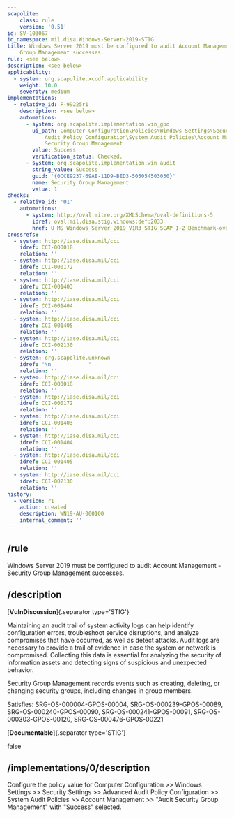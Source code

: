 ```yaml
---
scapolite:
    class: rule
    version: '0.51'
id: SV-103067
id_namespace: mil.disa.Windows-Server-2019-STIG
title: Windows Server 2019 must be configured to audit Account Management - Security
    Group Management successes.
rule: <see below>
description: <see below>
applicability:
  - system: org.scapolite.xccdf.applicability
    weight: 10.0
    severity: medium
implementations:
  - relative_id: F-99225r1
    description: <see below>
    automations:
      - system: org.scapolite.implementation.win_gpo
        ui_path: Computer Configuration\Policies\Windows Settings\Security Settings\Advanced
            Audit Policy Configuration\System Audit Policies\Account Management\Audit
            Security Group Management
        value: Success
        verification_status: Checked.
      - system: org.scapolite.implementation.win_audit
        string_value: Success
        guid: '{0CCE9237-69AE-11D9-BED3-505054503030}'
        name: Security Group Management
        value: 1
checks:
  - relative_id: '01'
    automations:
      - system: http://oval.mitre.org/XMLSchema/oval-definitions-5
        idref: oval:mil.disa.stig.windows:def:2033
        href: U_MS_Windows_Server_2019_V1R3_STIG_SCAP_1-2_Benchmark-oval.xml
crossrefs:
  - system: http://iase.disa.mil/cci
    idref: CCI-000018
    relation: ''
  - system: http://iase.disa.mil/cci
    idref: CCI-000172
    relation: ''
  - system: http://iase.disa.mil/cci
    idref: CCI-001403
    relation: ''
  - system: http://iase.disa.mil/cci
    idref: CCI-001404
    relation: ''
  - system: http://iase.disa.mil/cci
    idref: CCI-001405
    relation: ''
  - system: http://iase.disa.mil/cci
    idref: CCI-002130
    relation: ''
  - system: org.scapolite.unknown
    idref: "\n            "
    relation: ''
  - system: http://iase.disa.mil/cci
    idref: CCI-000018
    relation: ''
  - system: http://iase.disa.mil/cci
    idref: CCI-000172
    relation: ''
  - system: http://iase.disa.mil/cci
    idref: CCI-001403
    relation: ''
  - system: http://iase.disa.mil/cci
    idref: CCI-001404
    relation: ''
  - system: http://iase.disa.mil/cci
    idref: CCI-001405
    relation: ''
  - system: http://iase.disa.mil/cci
    idref: CCI-002130
    relation: ''
history:
  - version: r1
    action: created
    description: WN19-AU-000100
    internal_comment: ''
---
```



## /rule

Windows Server 2019 must be configured to audit Account Management - Security Group Management successes.

## /description

[**VulnDiscussion**]{.separator type='STIG'}

Maintaining an audit trail of system activity logs can help identify configuration errors, troubleshoot service disruptions, and analyze compromises that have occurred, as well as detect attacks. Audit logs are necessary to provide a trail of evidence in case the system or network is compromised. Collecting this data is essential for analyzing the security of information assets and detecting signs of suspicious and unexpected behavior.

Security Group Management records events such as creating, deleting, or changing security groups, including changes in group members.

Satisfies: SRG-OS-000004-GPOS-00004, SRG-OS-000239-GPOS-00089, SRG-OS-000240-GPOS-00090, SRG-OS-000241-GPOS-00091, SRG-OS-000303-GPOS-00120, SRG-OS-000476-GPOS-00221

[**Documentable**]{.separator type='STIG'}

false

## /implementations/0/description

Configure the policy value for Computer Configuration >> Windows Settings >> Security Settings >> Advanced Audit Policy Configuration >> System Audit Policies >> Account Management >> "Audit Security Group Management" with "Success" selected.
